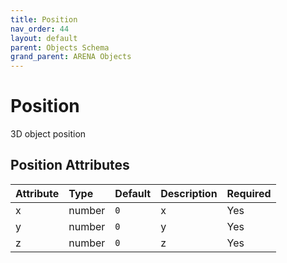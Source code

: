 ```yaml
---
title: Position
nav_order: 44
layout: default
parent: Objects Schema
grand_parent: ARENA Objects
---
```


<!--CAUTION: This file is autogenerated from https://github.com/arenaxr/arena-schemas. Changes made here may be overwritten.-->


Position
========


3D object position

Position Attributes
--------------------

|Attribute|Type|Default|Description|Required|
| :--- | :--- | :--- | :--- | :--- |
|x|number|```0```|x|Yes|
|y|number|```0```|y|Yes|
|z|number|```0```|z|Yes|

